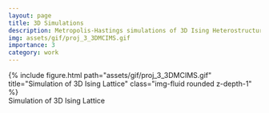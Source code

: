 ```yaml
---
layout: page
title: 3D Simulations
description: Metropolis-Hastings simulations of 3D Ising Heterostructures
img: assets/gif/proj_3_3DMCIMS.gif
importance: 3
category: work
---
```


<div class="row">
    <div class="col-sm mt-3 mt-md-0">
        {% include figure.html path="assets/gif/proj_3_3DMCIMS.gif" title="Simulation of 3D Ising Lattice" class="img-fluid rounded z-depth-1" %}
    </div>
</div>
<div class="caption">
    Simulation of 3D Ising Lattice
</div>

